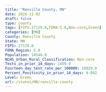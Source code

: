 ```yaml
---
title: "Renville County, MN"
date: 2020-11-02
draft: false
type: county
tags: [FIPS:27129.0,FEMA:5.0,Non-core,Green]
categories: [MN]
County: Renville County
State: MN
FIPS: 27129.0
FEMA_Region: 5.0
Population: 14548.0
NCHS_Urban_Rural_Classification: Non-core
Tests_in_prior_14_days: 1459.0
Fourteen_day_test_rate_per_100000: 10029.0
Percent_Positivity_in_prior_14_days: 0.042
Level: Green
url: /states/MN/renville-county
---
```



